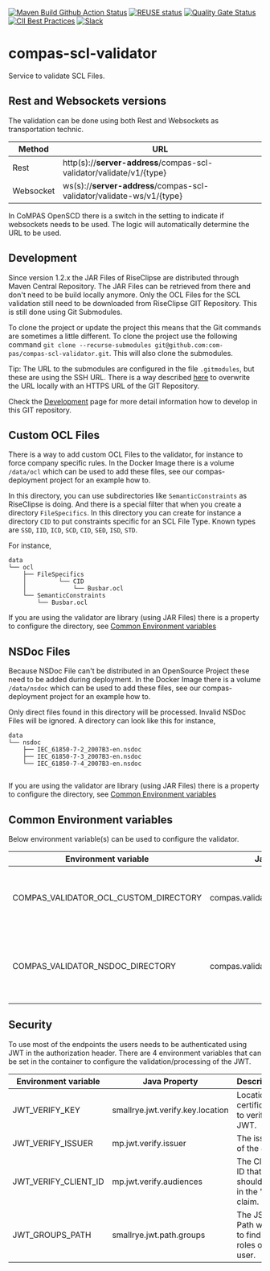 <!--
SPDX-FileCopyrightText: 2022 Alliander N.V.

SPDX-License-Identifier: Apache-2.0
-->

[![Maven Build Github Action Status](<https://img.shields.io/github/workflow/status/com-pas/compas-scl-validator/Build%20Project?logo=GitHub>)](https://github.com/com-pas/compas-scl-validator/actions?query=workflow%3A%22Build+Project%22)
[![REUSE status](https://api.reuse.software/badge/github.com/com-pas/compas-scl-validator)](https://api.reuse.software/info/github.com/com-pas/compas-scl-validator)
[![Quality Gate Status](https://sonarcloud.io/api/project_badges/measure?project=com-pas_compas-scl-validator&metric=alert_status)](https://sonarcloud.io/dashboard?id=com-pas_compas-scl-validator)
[![CII Best Practices](https://bestpractices.coreinfrastructure.org/projects/5925/badge)](https://bestpractices.coreinfrastructure.org/projects/5925)
[![Slack](https://raw.githubusercontent.com/com-pas/compas-architecture/master/public/LFEnergy-slack.svg)](http://lfenergy.slack.com/)

# compas-scl-validator

Service to validate SCL Files.

## Rest and Websockets versions

The validation can be done using both Rest and Websockets as transportation technic.

| Method    | URL                                                                   |
|-----------|-----------------------------------------------------------------------|
| Rest      | http(s)://**server-address**/compas-scl-validator/validate/v1/{type}  |
| Websocket | ws(s)://**server-address**/compas-scl-validator/validate-ws/v1/{type} |

In CoMPAS OpenSCD there is a switch in the setting to indicate if websockets needs to be used. The logic will
automatically determine the URL to be used.

## Development

Since version 1.2.x the JAR Files of RiseClipse are distributed through Maven Central Repository. The JAR Files can be
retrieved from there and don't need to be build locally anymore. Only the OCL Files for the SCL validation still need to
be downloaded from RiseClipse GIT Repository. This is still done using Git Submodules.

To clone the project or update the project this means that the Git commands are sometimes a little different. To clone
the project use the following command `git clone --recurse-submodules git@github.com:com-pas/compas-scl-validator.git`.
This will also clone the submodules.

Tip: The URL to the submodules are configured in the file `.gitmodules`, but these are using the SSH URL. There is a way
described [here](https://git-scm.com/book/en/v2/Git-Tools-Submodules) to overwrite the URL locally with an HTTPS URL of
the GIT Repository.

Check the [Development](DEVELOPMENT.md) page for more detail information how to develop in this GIT repository.

## Custom OCL Files

There is a way to add custom OCL Files to the validator, for instance to force company specific rules. In the Docker
Image there is a volume `/data/ocl` which can be used to add these files, see our compas-deployment project for an
example how to.

In this directory, you can use subdirectories like `SemanticConstraints` as RiseClipse is doing. And there is a special
filter that when you create a directory `FileSpecifics`. In this directory you can create for instance a directory `CID`
to put constraints specific for an SCL File Type. Known types are `SSD`, `IID`, `ICD`, `SCD`, `CID`, `SED`, `ISD`,
`STD`.

For instance,

```
data
└── ocl
    ├── FileSpecifics
    │         └── CID
    │             └── Busbar.ocl
    └── SemanticConstraints
        └── Busbar.ocl
```

If you are using the validator are library (using JAR Files) there is a property to configure the directory, see
[Common Environment variables](#common-environment-variables)

## NSDoc Files

Because NSDoc File can't be distributed in an OpenSource Project these need to be added during deployment. In the Docker
Image there is a volume `/data/nsdoc` which can be used to add these files, see our compas-deployment project for an
example how to.

Only direct files found in this directory will be processed. Invalid NSDoc Files will be ignored. A directory can look
like this for instance,

```
data
└── nsdoc
    ├── IEC_61850-7-2_2007B3-en.nsdoc
    ├── IEC_61850-7-3_2007B3-en.nsdoc
    └── IEC_61850-7-4_2007B3-en.nsdoc
    
```

If you are using the validator are library (using JAR Files) there is a property to configure the directory, see
[Common Environment variables](#common-environment-variables)

## Common Environment variables

Below environment variable(s) can be used to configure the validator.

| Environment variable                  | Java Property                         | Description                                                 | Example     |
|---------------------------------------|---------------------------------------|-------------------------------------------------------------|-------------|
| COMPAS_VALIDATOR_OCL_CUSTOM_DIRECTORY | compas.validator.ocl.custom.directory | Reference to a directory to load custom OCL Files           | /data/ocl   |
| COMPAS_VALIDATOR_NSDOC_DIRECTORY      | compas.validator.nsdoc.directory      | Reference to a directory where the NSDoc Files can be found | /data/nsdoc | 

## Security

To use most of the endpoints the users needs to be authenticated using JWT in the authorization header. There are 4
environment variables that can be set in the container to configure the validation/processing of the JWT.

| Environment variable | Java Property                    | Description                                        | Example                                                                |
|----------------------|----------------------------------|----------------------------------------------------|------------------------------------------------------------------------|
| JWT_VERIFY_KEY       | smallrye.jwt.verify.key.location | Location of certificates to verify the JWT.        | http://localhost:8089/auth/realms/compas/protocol/openid-connect/certs |
| JWT_VERIFY_ISSUER    | mp.jwt.verify.issuer             | The issuer of the JWT.                             | http://localhost:8089/auth/realms/compas                               |
| JWT_VERIFY_CLIENT_ID | mp.jwt.verify.audiences          | The Client ID that should be in the "aud" claim.   | scl-validator                                                          |
| JWT_GROUPS_PATH      | smallrye.jwt.path.groups         | The JSON Path where to find the roles of the user. | resource_access/scl-validator/roles                                    |
